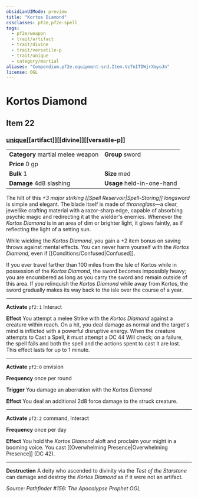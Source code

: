 ```yaml
---
obsidianUIMode: preview
title: "Kortos Diamond"
cssclasses: pf2e,pf2e-spell
tags:
  - pf2e/weapon
  - trait/artifact
  - trait/divine
  - trait/versatile-p
  - trait/unique
  - category/martial
aliases: "Compendium.pf2e.equipment-srd.Item.Vz7nITDWjrXmyoJn"
license: OGL
---
```

# Kortos Diamond
## Item 22
### [unique](unique.md "Unique Rarity Trait")[[artifact]][[divine]][[versatile-p]]

|  |  |
| -- | -- |
| **Category** martial melee weapon | **Group** sword |
| **Price** 0 gp |  |
| **Bulk** 1 | **Size** med |
| **Damage** 4d8 slashing  | **Usage** held-in-one-hand |



The hilt of this _+3 major striking [[Spell Reservoir|Spell-Storing]] longsword_ is simple and elegant. The blade itself is made of _throneglass_—a clear, jewellike crafting material with a razor-sharp edge, capable of absorbing psychic magic and redirecting it at the wielder's enemies. Whenever the _Kortos Diamond_ is in an area of dim or brighter light, it glows faintly, as if reflecting the light of a setting sun.

While wielding the _Kortos Diamond_, you gain a +2 item bonus on saving throws against mental effects. You can never harm yourself with the _Kortos Diamond_, even if [[Conditions/Confused|Confused]].

If you ever travel farther than 100 miles from the Isle of Kortos while in possession of the _Kortos Diamond_, the sword becomes impossibly heavy; you are encumbered as long as you carry the sword and remain outside of this area. If you relinquish the _Kortos Diamond_ while away from Kortos, the sword gradually makes its way back to the isle over the course of a year.

* * *

**Activate** `pf2:1` Interact

**Effect** You attempt a melee Strike with the _Kortos Diamond_ against a creature within reach. On a hit, you deal damage as normal and the target's mind is inflicted with a powerful disruptive energy. When the creature attempts to Cast a Spell, it must attempt a DC 44 Will check; on a failure, the spell fails and both the spell and the actions spent to cast it are lost. This effect lasts for up to 1 minute.

* * *

**Activate** `pf2:0` envision

**Frequency** once per round

**Trigger** You damage an aberration with the _Kortos Diamond_

**Effect** You deal an additional 2d8 force damage to the struck creature.

* * *

**Activate** `pf2:2` command, Interact

**Frequency** once per day

**Effect** You hold the _Kortos Diamond_ aloft and proclaim your might in a booming voice. You cast [[Overwhelming Presence|Overwhelming Presence]] (DC 42).

* * *

**Destruction** A deity who ascended to divinity via the _Test of the Starstone_ can damage and destroy the _Kortos Diamond_ as if it were not an artifact.

*Source: Pathfinder #156: The Apocalypse Prophet*
*OGL*